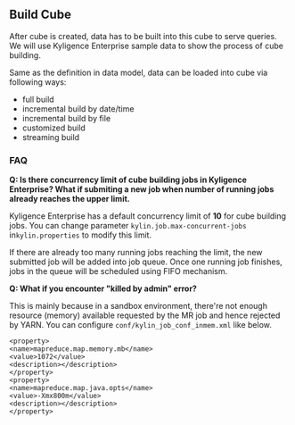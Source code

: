 ## Build Cube

After cube is created, data has to be built into this cube to serve queries. We will use Kyligence Enterprise sample data to show the process of cube building.

Same as the definition in data model, data can be loaded into cube via following ways:

- full build
- incremental build by date/time
- incremental build by file
- customized build
- streaming build



### FAQ

**Q: Is there concurrency limit of cube building jobs in Kyligence Enterprise? What if submiting a new job when number of running jobs already reaches the upper limit.** 

Kyligence Enterprise has a default concurrency limit of **10** for cube building jobs. You can change parameter  `kylin.job.max-concurrent-jobs` in`kylin.properties` to modify this limit.

If there are already too many running jobs reaching the limit, the new submitted job will be added into job queue. Once one running job finishes, jobs in the queue will be scheduled using FIFO mechanism.

**Q: What if you encounter "killed by admin" error?**

This is mainly because in a sandbox environment, there're not enough resource (memory) available requested by the MR job and hence rejected by YARN. You can configure `conf/kylin_job_conf_inmem.xml`  like below.

```properties
<property>
<name>mapreduce.map.memory.mb</name>
<value>1072</value>
<description></description>
</property>
<property>
<name>mapreduce.map.java.opts</name>
<value>-Xmx800m</value>
<description></description>
</property>
```